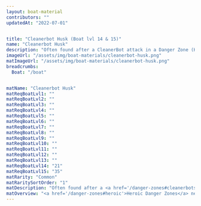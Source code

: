 ```yaml
---
layout: boat-material
contributors: ""
updatedAt: "2022-07-01"


title: "Cleanerbot Husk (Boat lvl 14 & 15)"
name: "Cleanerbot Husk"
description: "Often found after a CleanerBot attack in a Danger Zone (Heroic) - Heroic Danger Zones need to be unlocked by progressing the Story Quests"
imageUrl: "/assets/img/boat-materials/cleanerbot-husk.png"
matImageUrl: "/assets/img/boat-materials/cleanerbot-husk.png"
breadcrumbs:
  Boat: "/boat"


matName: "Cleanerbot Husk"
matReqBoatLvl1: ""
matReqBoatLvl2: ""
matReqBoatLvl3: ""
matReqBoatLvl4: ""
matReqBoatLvl5: ""
matReqBoatLvl6: ""
matReqBoatLvl7: ""
matReqBoatLvl8: ""
matReqBoatLvl9: ""
matReqBoatLvl10: ""
matReqBoatLvl11: ""
matReqBoatLvl12: ""
matReqBoatLvl13: ""
matReqBoatLvl14: "21"
matReqBoatLvl15: "35"
matRarity: "Common"
matRaritySortOrder: "1"
matDescription: "Often found after a <a href='/danger-zones#cleanerbots'>CleanerBot</a> attack in a <a href='/danger-zones#heroic'>Danger Zone (Heroic)</a>"
matOverview: "<a href='/danger-zones#heroic'>Heroic Danger Zones</a> need to be unlocked by progressing the <a href='/story'>Story Quests</a>"
---
```



